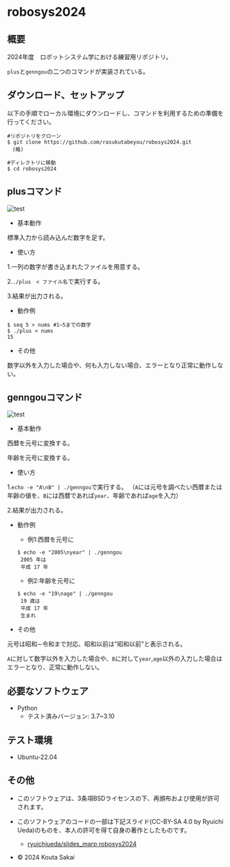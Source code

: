 # robosys2024

## 概要
2024年度　ロボットシステム学における練習用リポジトリ。

`plus`と`genngou`の二つのコマンドが実装されている。

## ダウンロード、セットアップ

以下の手順でローカル環境にダウンロードし、コマンドを利用するための準備を行ってください。

```
#リポジトリをクローン
$ git clone https://github.com/rasukutabeyou/robosys2024.git
　(略)

#ディレクトリに移動
$ cd robosys2024
```


## plusコマンド
![test](https://github.com/rasukutabeyou/robosys2024/actions/workflows/test.yml/badge.svg)

- 基本動作

標準入力から読み込んだ数字を足す。

- 使い方

1.一列の数字が書き込まれたファイルを用意する。

2.`./plus　< ファイル名`で実行する。

3.結果が出力される。

- 動作例
```
$ seq 5 > nums #1~5までの数字
$ ./plus < nums
15
```

- その他

数字以外を入力した場合や、何も入力しない場合、エラーとなり正常に動作しない。

## genngouコマンド
![test](https://github.com/rasukutabeyou/robosys2024/actions/workflows/gtest.yml/badge.svg)

- 基本動作

西暦を元号に変換する。

年齢を元号に変換する。

- 使い方

1.`echo -e "A\nB" | ./genngou`で実行する。
（`A`には元号を調べたい西暦または年齢の値を、`B`には西暦であれば`year`、年齢であれば`age`を入力）

2.結果が出力される。

- 動作例
  - 例1:西暦を元号に
  ```
  $ echo -e "2005\nyear" | ./genngou
   2005 年は
   平成 17 年
  ```
  - 例2:年齢を元号に
  ```
  $ echo -e "19\nage" | ./genngou
   19 歳は
   平成 17 年
   生まれ
  ```

- その他

元号は昭和∼令和まで対応、昭和以前は"昭和以前"と表示される。

`A`に対して数字以外を入力した場合や、`B`に対して`year`,`age`以外の入力した場合はエラーとなり、正常に動作しない。


## 必要なソフトウェア
- Python
  - テスト済みバージョン: 3.7~3.10

## テスト環境
- Ubuntu-22.04

## その他
- このソフトウェアは、3条項BSDライセンスの下、再頒布および使用が許可されます。
- このソフトウェアのコードの一部は下記スライド(CC-BY-SA 4.0 by Ryuichi Ueda)のものを、本人の許可を得て自身の著作としたものです。
  - [ryuichiueda/slides_marp robosys2024](https://github.com/ryuichiueda/slides_marp/tree/master/robosys2024)

- © 2024 Kouta Sakai

